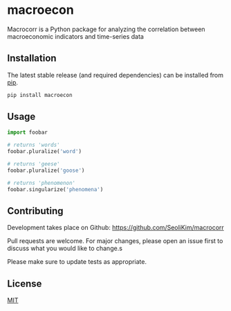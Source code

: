 # macroecon

Macrocorr is a Python package for analyzing the correlation between macroeconomic indicators and time-series data

## Installation

The latest stable release (and required dependencies) can be installed from [pip](https://pip.pypa.io/en/stable/).

```bash
pip install macroecon
```

## Usage

```python
import foobar

# returns 'words'
foobar.pluralize('word')

# returns 'geese'
foobar.pluralize('goose')

# returns 'phenomenon'
foobar.singularize('phenomena')
```

## Contributing

Development takes place on Github: https://github.com/SeoliKim/macrocorr

Pull requests are welcome. For major changes, please open an issue first
to discuss what you would like to change.s

Please make sure to update tests as appropriate.

## License

[MIT](https://choosealicense.com/licenses/mit/)